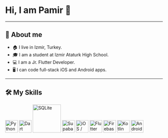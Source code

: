 # Hi, I am Pamir 👋

---

## 📌 About me
- 🏠 I live in Izmir, Turkey.
- 🎓 I am a student at Izmir Ataturk High School.
- 💻 I am a Jr. Flutter Developer.
- 🖥️ I can code full-stack iOS and Android apps.

---

## 🛠 My Skills

<p align="left">
  <img src="https://www.vectorlogo.zone/logos/python/python-icon.svg" width="40" alt="Python"/>
  <img src="https://www.vectorlogo.zone/logos/dartlang/dartlang-icon.svg" width="40" alt="Dart"/>
  <img src="https://www.vectorlogo.zone/logos/sqlite/sqlite-ar21.svg" width="90" alt="SQLite"/>
  <img src="https://www.vectorlogo.zone/logos/supabase/supabase-icon.svg" alt="Supabase" width="40"/>
  <img src="https://www.vectorlogo.zone/logos/apple/apple-tile.svg" width="40" alt="iOS / macOS"/>
  <img src="https://www.vectorlogo.zone/logos/flutterio/flutterio-icon.svg" width="40" alt="Flutter"/>
  <img src="https://www.vectorlogo.zone/logos/firebase/firebase-icon.svg" width="40" alt="Firebase"/>
  <img src="https://www.vectorlogo.zone/logos/kotlinlang/kotlinlang-icon.svg" width="40" alt="Kotlin"/>
  <img src="https://www.vectorlogo.zone/logos/android/android-icon.svg" width="40" alt="Android"/>
  
</p>
